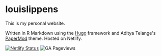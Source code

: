 # louislippens
This is my personal website.

Written in R Markdown using the <a href="https://gohugo.io/" target="_blank">Hugo</a> framework and Aditya Telange's <a href="https://github.com/adityatelange/hugo-PaperMod" target="_blank">PaperMod</a> theme. Hosted on Netlify.

[![Netlify Status](https://api.netlify.com/api/v1/badges/73186b55-e4dc-405c-86c8-ce61ff0464d3/deploy-status)](https://app.netlify.com/sites/louislippens/deploys)
![GA Pageviews](https://analyticsbadge-lglip.vercel.app/api/analytics?viewId=278728945&metric=ga:pageviews&startDate=30daysAgo&title=pageviews&unit=%2Fmonth&color=blue)
